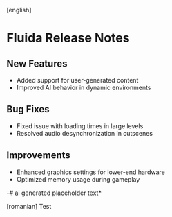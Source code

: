 [english]
# Fluida Release Notes

## New Features
- Added support for user-generated content
- Improved AI behavior in dynamic environments

## Bug Fixes
- Fixed issue with loading times in large levels
- Resolved audio desynchronization in cutscenes

## Improvements
- Enhanced graphics settings for lower-end hardware
- Optimized memory usage during gameplay

-# ai generated placeholder text*

[romanian]
Test
